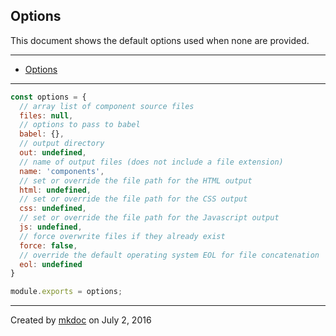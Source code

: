 ## Options

This document shows the default options used when none are provided.

---

- [Options](#options)

---

```javascript
const options = {
  // array list of component source files
  files: null,
  // options to pass to babel
  babel: {},
  // output directory
  out: undefined,
  // name of output files (does not include a file extension)
  name: 'components',
  // set or override the file path for the HTML output
  html: undefined,
  // set or override the file path for the CSS output
  css: undefined,
  // set or override the file path for the Javascript output
  js: undefined,
  // force overwrite files if they already exist
  force: false,
  // override the default operating system EOL for file concatenation
  eol: undefined
}

module.exports = options;
```

---

Created by [mkdoc](https://github.com/mkdoc/mkdoc) on July 2, 2016

